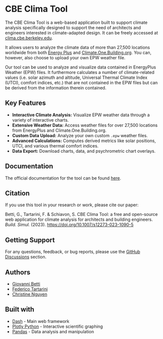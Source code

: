 # CBE Clima Tool

The CBE Clima Tool is a web-based application built to support climate analysis specifically designed to support the need of architects and engineers interested in climate-adapted design. It can be freely accessed at [clima.cbe.berkeley.edu](http://clima.cbe.berkeley.edu).

It allows users to analyze the climate data of more than 27,500 locations worldwide from both [Energy Plus](https://energyplus.net/weather) and [Climate.One.Building.org](http://climate.onebuilding.org/). You can, however, also choose to upload your own EPW weather file.

Our tool can be used to analyze and visualize data contained in EnergyPlus Weather (EPW) files. It furthermore calculates a number of climate-related values (i.e. solar azimuth and altitude, Universal Thermal Climate Index (UTCI), comfort indices, etc.) that are not contained in the EPW files but can be derived from the information therein contained.

## Key Features

*   **Interactive Climate Analysis:** Visualize EPW weather data through a variety of interactive charts.
*   **Extensive Weather Data:** Access weather files for over 27,500 locations from EnergyPlus and Climate.One.Building.org.
*   **Custom Data Upload:** Analyze your own custom `.epw` weather files.
*   **Advanced Calculations:** Computes derived metrics like solar positions, UTCI, and various thermal comfort indices.
*   **Data Export:** Download charts, data, and psychrometric chart overlays.

## Documentation

The official documentation for the tool can be found [here](https://center-for-the-built-environment.gitbook.io/clima/).

## Citation

If you use this tool in your research or work, please cite our paper:

Betti, G., Tartarini, F. & Schiavon, S. CBE Clima Tool: a free and open-source web application for climate analysis for architects and building engineers. *Build. Simul.* (2023). https://doi.org/10.1007/s12273-023-1090-5

## Getting Support

For any questions, feedback, or bug reports, please use the [GitHub Discussions](https://github.com/CenterForTheBuiltEnvironment/clima/discussions) section.

## Authors
* [Giovanni Betti](https://www.linkedin.com/in/gbetti/)
* [Federico Tartarini](https://www.linkedin.com/in/federico-tartarini-3991995b/)
* [Christine Nguyen](https://chrlng.github.io/)

## Built with

* [Dash](https://plotly.com/dash/) - Main web framework
* [Plotly Python](https://plotly.com/python/) - Interactive scientific graphing
* [Pandas](https://pandas.pydata.org/) - Data analysis and manipulation

